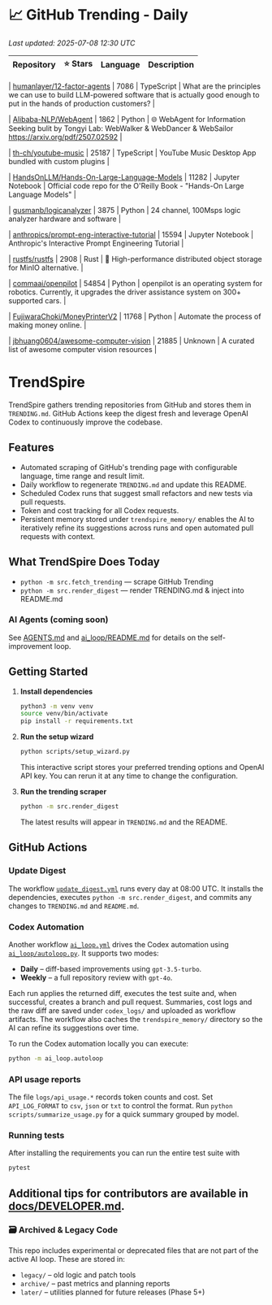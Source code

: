<!-- TRENDING_START -->
# 📈 GitHub Trending - Daily

_Last updated: 2025-07-08 12:30 UTC_

| Repository | ⭐ Stars | Language | Description |
|------------|--------:|----------|-------------|

| [humanlayer/12-factor-agents](https://github.com/humanlayer/12-factor-agents) | 7086 | TypeScript | What are the principles we can use to build LLM-powered software that is actually good enough to put in the hands of production customers? |

| [Alibaba-NLP/WebAgent](https://github.com/Alibaba-NLP/WebAgent) | 1862 | Python | 🌐 WebAgent for Information Seeking bulit by Tongyi Lab: WebWalker & WebDancer & WebSailor https://arxiv.org/pdf/2507.02592 |

| [th-ch/youtube-music](https://github.com/th-ch/youtube-music) | 25187 | TypeScript | YouTube Music Desktop App bundled with custom plugins |

| [HandsOnLLM/Hands-On-Large-Language-Models](https://github.com/HandsOnLLM/Hands-On-Large-Language-Models) | 11282 | Jupyter Notebook | Official code repo for the O'Reilly Book - "Hands-On Large Language Models" |

| [gusmanb/logicanalyzer](https://github.com/gusmanb/logicanalyzer) | 3875 | Python | 24 channel, 100Msps logic analyzer hardware and software |

| [anthropics/prompt-eng-interactive-tutorial](https://github.com/anthropics/prompt-eng-interactive-tutorial) | 15594 | Jupyter Notebook | Anthropic's Interactive Prompt Engineering Tutorial |

| [rustfs/rustfs](https://github.com/rustfs/rustfs) | 2908 | Rust | 🚀 High-performance distributed object storage for MinIO alternative. |

| [commaai/openpilot](https://github.com/commaai/openpilot) | 54854 | Python | openpilot is an operating system for robotics. Currently, it upgrades the driver assistance system on 300+ supported cars. |

| [FujiwaraChoki/MoneyPrinterV2](https://github.com/FujiwaraChoki/MoneyPrinterV2) | 11768 | Python | Automate the process of making money online. |

| [jbhuang0604/awesome-computer-vision](https://github.com/jbhuang0604/awesome-computer-vision) | 21885 | Unknown | A curated list of awesome computer vision resources |
<!-- TRENDING_END -->

# TrendSpire

TrendSpire gathers trending repositories from GitHub and stores them in `TRENDING.md`. GitHub Actions keep the digest fresh and leverage OpenAI Codex to continuously improve the codebase.

## Features

- Automated scraping of GitHub's trending page with configurable language, time range and result limit.
- Daily workflow to regenerate `TRENDING.md` and update this README.
- Scheduled Codex runs that suggest small refactors and new tests via pull requests.
- Token and cost tracking for all Codex requests.
- Persistent memory stored under `trendspire_memory/` enables the AI to
  iteratively refine its suggestions across runs and open automated pull
  requests with context.

## What TrendSpire Does Today

- `python -m src.fetch_trending` — scrape GitHub Trending
- `python -m src.render_digest` — render TRENDING.md & inject into README.md

### AI Agents (coming soon)
See [AGENTS.md](./AGENTS.md) and [ai_loop/README.md](./ai_loop/README.md) for details on the self-improvement loop.

## Getting Started

1. **Install dependencies**
   ```bash
   python3 -m venv venv
   source venv/bin/activate
   pip install -r requirements.txt
   ```

2. **Run the setup wizard**
   ```bash
   python scripts/setup_wizard.py
   ```
   This interactive script stores your preferred trending options and OpenAI API key.
   You can rerun it at any time to change the configuration.

3. **Run the trending scraper**
   ```bash
   python -m src.render_digest
   ```
   The latest results will appear in `TRENDING.md` and the README.


## GitHub Actions

### Update Digest

The workflow [`update_digest.yml`](.github/workflows/update_digest.yml) runs every day at 08:00 UTC. It installs the dependencies, executes `python -m src.render_digest`, and commits any changes to `TRENDING.md` and `README.md`.

### Codex Automation

Another workflow [`ai_loop.yml`](.github/workflows/ai_loop.yml) drives the Codex automation using [`ai_loop/autoloop.py`](ai_loop/autoloop.py). It supports two modes:

- **Daily** – diff-based improvements using `gpt-3.5-turbo`.
- **Weekly** – a full repository review with `gpt-4o`.

Each run applies the returned diff, executes the test suite and, when successful, creates a branch and pull request. Summaries, cost logs and the raw diff are saved under `codex_logs/` and uploaded as workflow artifacts. The workflow also caches the `trendspire_memory/` directory so the AI can refine its suggestions over time.

To run the Codex automation locally you can execute:

```bash
python -m ai_loop.autoloop
```

### API usage reports

The file `logs/api_usage.*` records token counts and cost. Set `API_LOG_FORMAT`
to `csv`, `json` or `txt` to control the format. Run `python
scripts/summarize_usage.py` for a quick summary grouped by model.

### Running tests

After installing the requirements you can run the entire test suite with

```bash
pytest
```

Additional tips for contributors are available in
[docs/DEVELOPER.md](docs/DEVELOPER.md).
---

### 🗃 Archived & Legacy Code

This repo includes experimental or deprecated files that are not part of the active AI loop. These are stored in:

- `legacy/` – old logic and patch tools
- `archive/` – past metrics and planning reports
- `later/` – utilities planned for future releases (Phase 5+)
